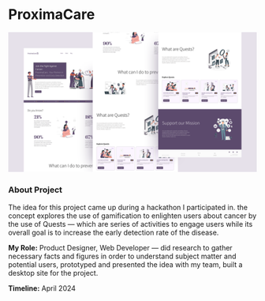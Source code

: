 # ProximaCare

![presentation](images/presentation.png)

### About Project

The idea for this project came up during a hackathon I participated in. the concept explores the use of gamification to enlighten users about cancer by the use of Quests — which are series of activities to engage users while its overall goal is to increase the early detection rate of the disease.

**My Role:** Product Designer, Web Developer — did research to gather necessary facts and figures in order to understand subject matter and potential users, prototyped and presented the idea with my team, built a desktop site for the project.

**Timeline:** April 2024
